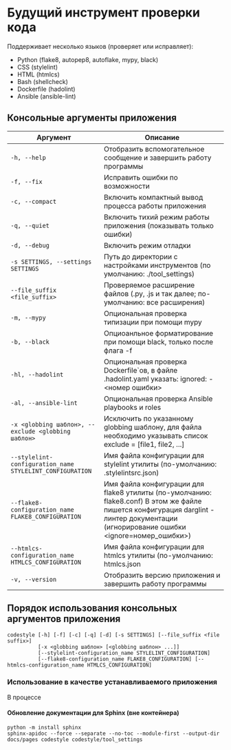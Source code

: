 
Будущий инструмент проверки кода
========================

Поддерживает несколько языков (проверяет или исправляет):

-   Python (flake8, autopep8, autoflake, mypy, black)
-   CSS (stylelint)
-   HTML (htmlcs)
-   Bash (shellcheck)
-   Dockerfile (hadolint)
-   Ansible (ansible-lint)

Консольные аргументы приложения
-------------------------------

 Аргумент | Описание
--- | ---
`-h, --help` | Отобразить вспомогательное сообщение и завершить работу программы
`-f, --fix` | Исправить ошибки по возможности
`-c, --compact` | Включить компактный вывод процесса работы приложения
`-q, --quiet` | Включить тихий режим работы приложения (показывать только ошибки)
`-d, --debug` | Включить режим отладки
`-s SETTINGS, --settings SETTINGS` | Путь до директории с настройками инструментов (по умолчанию: ./tool_settings)
`--file_suffix <file_suffix>` | Проверяемое расширение файлов (.py, .js и так далее; по-умолчанию: все расширения)
`-m, --mypy` |  Опциональная проверка типизации при помощи mypy
`-b, --black` | Опциоанльное форматирование при помощи black, только после флага -f
`-hl, --hadolint` |  Опциональная проверка Dockerfile`ов, в файле .hadolint.yaml указать: ignored: - <номер ошибки>
`-al, --ansible-lint` |  Опциональная проверка Ansible playbooks и roles
`-x <globbing шаблон>, --exclude <globbing шаблон>` | Исключить по указанному globbing шаблону, для файла необходимо указывать список exclude = [file1, file2, ...]
`--stylelint-configuration_name STYLELINT_CONFIGURATION` | Имя файла конфигурации для stylelint утилиты (по-умолчанию: .stylelintsrc.json)
`--flake8-configuration_name FLAKE8_CONFIGURATION` | Имя файла конфигурации для flake8 утилиты (по-умолчанию: flake8.conf) В этом же файле пишется конфигурация darglint - линтер документации (игнорирование ошибки <ignore=номер_ошибки>)
`--htmlcs-configuration_name HTMLCS_CONFIGURATION` | Имя файла конфигурации для htmlcs утилиты (по-умолчанию: htmlcs.json
`-v, --version` | Отобразить версию приложения и завершить работу программы

Порядок использования консольных аргументов приложения
------------------------------------------------------

``` {.sourceCode .console}
codestyle [-h] [-f] [-c] [-q] [-d] [-s SETTINGS] [--file_suffix <file suffix>]
          [-x <globbing шаблон> [<globbing шаблон> ...]] 
          [--stylelint-configuration_name STYLELINT_CONFIGURATION]
          [--flake8-configuration_name FLAKE8_CONFIGURATION] [--htmlcs-configuration_name HTMLCS_CONFIGURATION]

```

### Использование в качестве устанавливаемого приложения

В процессе

#### Обновление документации для Sphinx (вне контейнера)

``` {.sourceCode .console}
python -m install sphinx
sphinx-apidoc --force --separate --no-toc --module-first --output-dir docs/pages codestyle codestyle/tool_settings
```

